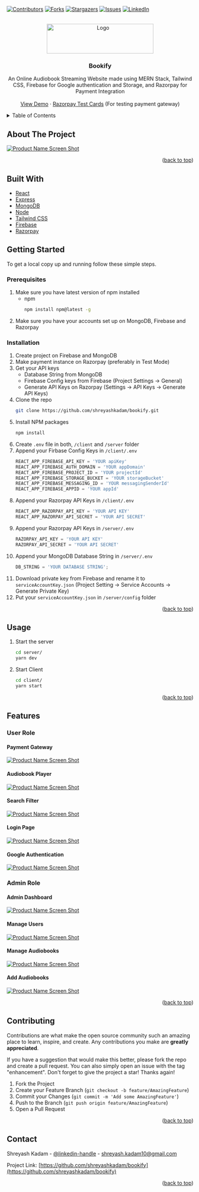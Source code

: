 <!-- Improved compatibility of back to top link: See: https://github.com/othneildrew/Best-README-Template/pull/73 -->
<a name="readme-top"></a>
<!--
*** Thanks for checking out the Best-README-Template. If you have a suggestion
*** that would make this better, please fork the repo and create a pull request
*** or simply open an issue with the tag "enhancement".
*** Don't forget to give the project a star!
*** Thanks again! Now go create something AMAZING! :D
-->



<!-- PROJECT SHIELDS -->
<!--
*** I'm using markdown "reference style" links for readability.
*** Reference links are enclosed in brackets [ ] instead of parentheses ( ).
*** See the bottom of this document for the declaration of the reference variables
*** for contributors-url, forks-url, etc. This is an optional, concise syntax you may use.
*** https://www.markdownguide.org/basic-syntax/#reference-style-links
-->
[![Contributors][contributors-shield]][contributors-url]
[![Forks][forks-shield]][forks-url]
[![Stargazers][stars-shield]][stars-url]
[![Issues][issues-shield]][issues-url]
[![LinkedIn][linkedin-shield]][linkedin-url]



<!-- PROJECT LOGO -->
<br />
<div align="center">
  <a href="https://github.com/shreyashkadam/bookify">
    <img src="readme-images/logo.png" alt="Logo" width="288" height="80">
  </a>

<h3 align="center">Bookify</h3>

  <p align="center">
    An Online Audiobook Streaming Website made using MERN Stack, Tailwind CSS, Firebase for Google authentication and Storage, and Razorpay for Payment Integration
    <br />
    <br />
    <a href="https://bookify-yqap.onrender.com/">View Demo</a>
    ·
    <a href="https://github.com/shreyashkadam/bookify/issues">Razorpay Test Cards</a> (For testing payment gateway)
  </p>
</div>



<!-- TABLE OF CONTENTS -->
<details>
  <summary>Table of Contents</summary>
  <ol>
    <li>
      <a href="#about-the-project">About The Project</a>
      <ul>
        <li><a href="#built-with">Built With</a></li>
      </ul>
    </li>
    <li>
      <a href="#getting-started">Getting Started</a>
      <ul>
        <li><a href="#prerequisites">Prerequisites</a></li>
        <li><a href="#installation">Installation</a></li>
      </ul>
    </li>
    <li><a href="#usage">Usage</a></li>
    <li>
      <a href="#features">Features</a>
      <ul>
        <li><a href="#user-role">User Role</a></li>
        <li><a href="#admin-role">Admin Role</a></li>
      </ul>
    </li>
    <li><a href="#contributing">Contributing</a></li>
    <li><a href="#contact">Contact</a></li>
  </ol>
</details>



<!-- ABOUT THE PROJECT -->
## About The Project

[![Product Name Screen Shot][product-screenshot]](https://example.com)

<p align="right">(<a href="#readme-top">back to top</a>)</p>


## Built With
<ul>
  <li><a href="https://reactjs.org/">React</a></li>
  <li><a href="https://expressjs.com/">Express</a></li>
  <li><a href="https://www.mongodb.com/">MongoDB</a></li>
  <li><a href="https://nodejs.org/en/">Node</a></li>
  <li><a href="https://tailwindcss.com/">Tailwind CSS</a></li>
  <li><a href="https://firebase.google.com/">Firebase</a></li>
  <li><a href="https://razorpay.com/">Razorpay</a></li>
</ul>



<!-- GETTING STARTED -->
## Getting Started

To get a local copy up and running follow these simple steps.

### Prerequisites

1. Make sure you have latest version of npm installed
   * npm
     ```sh
     npm install npm@latest -g
     ```
2. Make sure you have your accounts set up on MongoDB, Firebase and Razorpay

### Installation

1. Create project on Firebase and MongoDB
2. Make payment instance on Razorpay (preferably in Test Mode)
3. Get your API keys
   * Database String from MongoDB
   * Firebase Config keys from Firebase (Project Settings -> General)
   * Generate API Keys on Razorpay (Settings -> API Keys -> Generate API Keys)
4. Clone the repo
   ```sh
   git clone https://github.com/shreyashkadam/bookify.git
   ```
5. Install NPM packages
   ```sh
   npm install
   ```
6. Create `.env` file in both, `/client` and `/server` folder
7. Append your Firbase Config Keys in `/client/.env`
   ```js
   REACT_APP_FIREBASE_API_KEY = 'YOUR apiKey'
   REACT_APP_FIREBASE_AUTH_DOMAIN = 'YOUR appDomain'
   REACT_APP_FIREBASE_PROJECT_ID = 'YOUR projectId'
   REACT_APP_FIREBASE_STORAGE_BUCKET = 'YOUR storageBucket'
   REACT_APP_FIREBASE_MESSAGING_ID = 'YOUR messagingSenderId'
   REACT_APP_FIREBASE_APPID = 'YOUR appId'
   ```
8. Append your Razorpay API Keys in `/client/.env`
   ```js
   REACT_APP_RAZORPAY_API_KEY = 'YOUR API KEY'
   REACT_APP_RAZORPAY_API_SECRET = 'YOUR API SECRET'
   ```
9. Append your Razorpay API Keys in `/server/.env`
   ```js
   RAZORPAY_API_KEY = 'YOUR API KEY'
   RAZORPAY_API_SECRET = 'YOUR API SECRET'
   ```
10. Append your MongoDB Database String in `/server/.env`
    ```js
    DB_STRING = 'YOUR DATABASE STRING';
    ```
11. Download private key from Firebase and rename it to `serviceAccountKey.json` (Project Setting -> Service Accounts -> Generate Private Key)
12. Put your `serviceAccountKey.json` in `/server/config` folder


<p align="right">(<a href="#readme-top">back to top</a>)</p>



<!-- USAGE EXAMPLES -->
## Usage

1. Start the server 
   ```sh
   cd server/
   yarn dev
   ```
2. Start Client
   ```sh
   cd client/
   yarn start
   ```



<p align="right">(<a href="#readme-top">back to top</a>)</p>


## Features
   ### User Role
   #### Payment Gateway
   [![Product Name Screen Shot][product-screenshot1]](https://example.com)
   #### Audiobook Player
   [![Product Name Screen Shot][product-screenshot2]](https://example.com)
   #### Search Filter
   [![Product Name Screen Shot][product-screenshot3]](https://example.com)
   #### Login Page
   [![Product Name Screen Shot][product-screenshot4]](https://example.com)
   #### Google Authentication
   [![Product Name Screen Shot][product-screenshot5]](https://example.com)
    <br />
   ### Admin Role
   #### Admin Dashboard
   [![Product Name Screen Shot][product-screenshot6]](https://example.com)
   #### Manage Users
   [![Product Name Screen Shot][product-screenshot7]](https://example.com)
   #### Manage Audiobooks
   [![Product Name Screen Shot][product-screenshot8]](https://example.com)
   #### Add Audiobooks
   [![Product Name Screen Shot][product-screenshot9]](https://example.com)



<p align="right">(<a href="#readme-top">back to top</a>)</p>



<!-- CONTRIBUTING -->
## Contributing

Contributions are what make the open source community such an amazing place to learn, inspire, and create. Any contributions you make are **greatly appreciated**.

If you have a suggestion that would make this better, please fork the repo and create a pull request. You can also simply open an issue with the tag "enhancement".
Don't forget to give the project a star! Thanks again!

1. Fork the Project
2. Create your Feature Branch (`git checkout -b feature/AmazingFeature`)
3. Commit your Changes (`git commit -m 'Add some AmazingFeature'`)
4. Push to the Branch (`git push origin feature/AmazingFeature`)
5. Open a Pull Request

<p align="right">(<a href="#readme-top">back to top</a>)</p>



<!-- CONTACT -->
## Contact

Shreyash Kadam - [@linkedin-handle](https://linkedin.com/in/shreyash-kadam) - shreyash.kadam10@gmail.com

Project Link: [https://github.com/shreyashkadam/bookify](https://github.com/shreyashkadam/bookify)

<p align="right">(<a href="#readme-top">back to top</a>)</p>



<!-- MARKDOWN LINKS & IMAGES -->
<!-- https://www.markdownguide.org/basic-syntax/#reference-style-links -->
[contributors-shield]: https://img.shields.io/github/contributors/shreyashkadam/bookify.svg?style=for-the-badge
[contributors-url]: https://github.com/shreyashkadam/bookify/graphs/contributors
[forks-shield]: https://img.shields.io/github/forks/shreyashkadam/bookify.svg?style=for-the-badge
[forks-url]: https://github.com/shreyashkadam/bookify/network/members
[stars-shield]: https://img.shields.io/github/stars/shreyashkadam/bookify.svg?style=for-the-badge
[stars-url]: https://github.com/shreyashkadam/bookify/stargazers
[issues-shield]: https://img.shields.io/github/issues/shreyashkadam/bookify.svg?style=for-the-badge
[issues-url]: https://github.com/shreyashkadam/bookify/issues
[license-shield]: https://img.shields.io/github/license/shreyashkadam/bookify.svg?style=for-the-badge
[license-url]: https://github.com/shreyashkadam/bookify/blob/master/LICENSE.txt
[linkedin-shield]: https://img.shields.io/badge/-LinkedIn-black.svg?style=for-the-badge&logo=linkedin&colorB=555
[linkedin-url]: https://linkedin.com/in/shreyash-kadam
[product-screenshot]: readme-images/screenshot.png
[product-screenshot1]: readme-images/screenshot1.png
[product-screenshot2]: readme-images/screenshot2.png
[product-screenshot3]: readme-images/screenshot3.png
[product-screenshot4]: readme-images/screenshot4.png
[product-screenshot5]: readme-images/screenshot5.png
[product-screenshot6]: readme-images/screenshot6.png
[product-screenshot7]: readme-images/screenshot7.png
[product-screenshot8]: readme-images/screenshot8.png
[product-screenshot9]: readme-images/screenshot9.png

